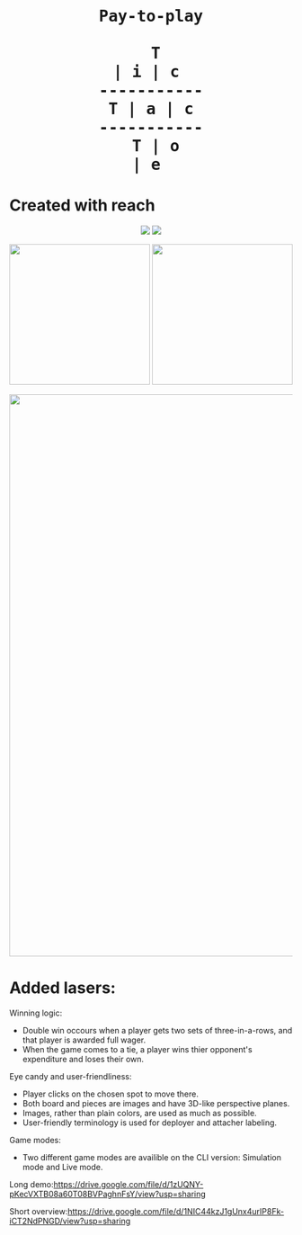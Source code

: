 
# <center><pre style="bakground-color:rgba(0,0,0,0);justify-content:center;width:250px;">Pay-to-play<br /><br />&nbsp;T | i | c&nbsp;<br />-----------<br />&nbsp;T | a | c&nbsp;<br />-----------<br />&nbsp;T | o | e&nbsp;</pre></center>
# Created with reach



<p align="center"> 
<img src="https://imgur.com/rmmnyFS.png">	
<img src="https://imgur.com/pTj7NM2.png">
</p>

<p align="center"> 
<img src="https://imgur.com/ksnlkCt.png" height="250wh">	
<img src="https://imgur.com/7o3qmPN.png" width="250wh">
</p>

<p align="center" height="500wh" width="1000wh"> 
<img src="https://imgur.com/S7wbGS1.png" width="1000px">	
</p>



# Added lasers:

Winning logic:
 - Double win occours when a player gets two sets of three-in-a-rows, and that player is awarded full wager.
 - When the game comes to a tie, a player wins thier opponent's expenditure and loses their own.

Eye candy and user-friendliness:
 - Player clicks on the chosen spot to move there.
 - Both board and pieces are images and have 3D-like perspective planes.
 - Images, rather than plain colors, are used as much as possible.
 - User-friendly terminology is used for deployer and attacher labeling.

Game modes:
 - Two different game modes are availible on the CLI version: Simulation mode and Live mode.

Long demo:https://drive.google.com/file/d/1zUQNY-pKecVXTB08a60T08BVPaghnFsY/view?usp=sharing

Short overview:https://drive.google.com/file/d/1NIC44kzJ1gUnx4urIP8Fk-iCT2NdPNGD/view?usp=sharing


